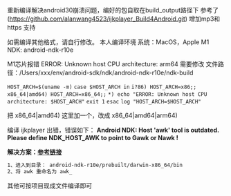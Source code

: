 重新编译解决android30崩溃问题，编好的包自取在build_output路径下 参考了(https://github.com/alanwang4523/ijkplayer_Build4Android.git)
增加mp3和https 支持 

如需编译其他格式，请自行修改。
本人编译环境
系统：MacOS，Apple M1
NDK: android-ndk-r10e


M1芯片报错 ERROR: Unknown host CPU architecture: arm64 需要修改 
文件路径：/Users/xxx/env/android-sdk/ndk/android-ndk-r10e/ndk-build

`HOST_ARCH=$(uname -m)`
`case $HOST_ARCH in`
    `i?86) HOST_ARCH=x86;;`
    `x86_64|amd64) HOST_ARCH=x86_64;;`
    `*) echo "ERROR: Unknown host CPU architecture: $HOST_ARCH"`
       `exit 1`
`esac`
`log "HOST_ARCH=$HOST_ARCH"`

把 x86_64|amd64) 这里加一个，改成 x86_64|amd64|arm64)

编译 ijkplayer 出错，错误如下：
**Android NDK: Host 'awk' tool is outdated. Please define NDK_HOST_AWK to point to Gawk or Nawk !**

**解决方案：[参考链接](https://stackoverflow.com/questions/8384213/android-ndk-revision-7-host-awk-tool-is-outdated-error)**

```bash
1、进入到目录： android-ndk-r10e/prebuilt/darwin-x86_64/bin
2、将 awk 重命名为 awk_
```

其他可按项目现成文件编译即可
